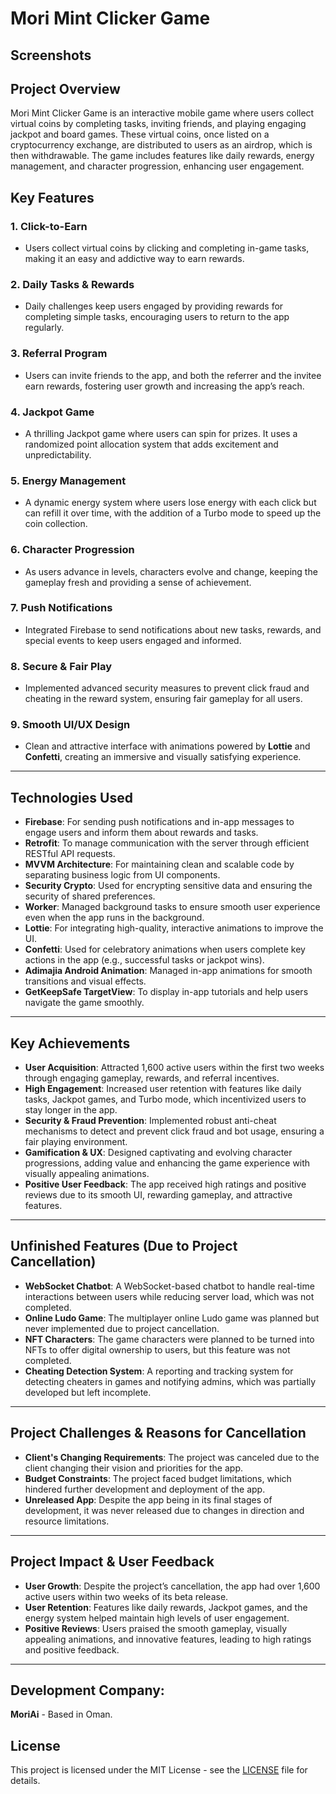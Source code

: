 # Mori Mint Clicker Game

## **Screenshots**

## **Project Overview**
Mori Mint Clicker Game is an interactive mobile game where users collect virtual coins by completing tasks, inviting friends, and playing engaging jackpot and board games. These virtual coins, once listed on a cryptocurrency exchange, are distributed to users as an airdrop, which is then withdrawable. The game includes features like daily rewards, energy management, and character progression, enhancing user engagement.

## **Key Features**

### **1. Click-to-Earn**
- Users collect virtual coins by clicking and completing in-game tasks, making it an easy and addictive way to earn rewards.

### **2. Daily Tasks & Rewards**
- Daily challenges keep users engaged by providing rewards for completing simple tasks, encouraging users to return to the app regularly.

### **3. Referral Program**
- Users can invite friends to the app, and both the referrer and the invitee earn rewards, fostering user growth and increasing the app’s reach.

### **4. Jackpot Game**
- A thrilling Jackpot game where users can spin for prizes. It uses a randomized point allocation system that adds excitement and unpredictability.

### **5. Energy Management**
- A dynamic energy system where users lose energy with each click but can refill it over time, with the addition of a Turbo mode to speed up the coin collection.

### **6. Character Progression**
- As users advance in levels, characters evolve and change, keeping the gameplay fresh and providing a sense of achievement.

### **7. Push Notifications**
- Integrated Firebase to send notifications about new tasks, rewards, and special events to keep users engaged and informed.

### **8. Secure & Fair Play**
- Implemented advanced security measures to prevent click fraud and cheating in the reward system, ensuring fair gameplay for all users.

### **9. Smooth UI/UX Design**
- Clean and attractive interface with animations powered by **Lottie** and **Confetti**, creating an immersive and visually satisfying experience.

---

## **Technologies Used**

- **Firebase**: For sending push notifications and in-app messages to engage users and inform them about rewards and tasks.
- **Retrofit**: To manage communication with the server through efficient RESTful API requests.
- **MVVM Architecture**: For maintaining clean and scalable code by separating business logic from UI components.
- **Security Crypto**: Used for encrypting sensitive data and ensuring the security of shared preferences.
- **Worker**: Managed background tasks to ensure smooth user experience even when the app runs in the background.
- **Lottie**: For integrating high-quality, interactive animations to improve the UI.
- **Confetti**: Used for celebratory animations when users complete key actions in the app (e.g., successful tasks or jackpot wins).
- **Adimajia Android Animation**: Managed in-app animations for smooth transitions and visual effects.
- **GetKeepSafe TargetView**: To display in-app tutorials and help users navigate the game smoothly.

---

## **Key Achievements**

- **User Acquisition**: Attracted 1,600 active users within the first two weeks through engaging gameplay, rewards, and referral incentives.
- **High Engagement**: Increased user retention with features like daily tasks, Jackpot games, and Turbo mode, which incentivized users to stay longer in the app.
- **Security & Fraud Prevention**: Implemented robust anti-cheat mechanisms to detect and prevent click fraud and bot usage, ensuring a fair playing environment.
- **Gamification & UX**: Designed captivating and evolving character progressions, adding value and enhancing the game experience with visually appealing animations.
- **Positive User Feedback**: The app received high ratings and positive reviews due to its smooth UI, rewarding gameplay, and attractive features.

---

## **Unfinished Features (Due to Project Cancellation)**

- **WebSocket Chatbot**: A WebSocket-based chatbot to handle real-time interactions between users while reducing server load, which was not completed.
- **Online Ludo Game**: The multiplayer online Ludo game was planned but never implemented due to project cancellation.
- **NFT Characters**: The game characters were planned to be turned into NFTs to offer digital ownership to users, but this feature was not completed.
- **Cheating Detection System**: A reporting and tracking system for detecting cheaters in games and notifying admins, which was partially developed but left incomplete.

---

## **Project Challenges & Reasons for Cancellation**

- **Client's Changing Requirements**: The project was canceled due to the client changing their vision and priorities for the app.
- **Budget Constraints**: The project faced budget limitations, which hindered further development and deployment of the app.
- **Unreleased App**: Despite the app being in its final stages of development, it was never released due to changes in direction and resource limitations.

---

## **Project Impact & User Feedback**

- **User Growth**: Despite the project’s cancellation, the app had over 1,600 active users within two weeks of its beta release.
- **User Retention**: Features like daily rewards, Jackpot games, and the energy system helped maintain high levels of user engagement.
- **Positive Reviews**: Users praised the smooth gameplay, visually appealing animations, and innovative features, leading to high ratings and positive feedback.

---

## **Development Company:**
**MoriAi** - Based in Oman.

## License

This project is licensed under the MIT License - see the [LICENSE](LICENSE) file for details.
